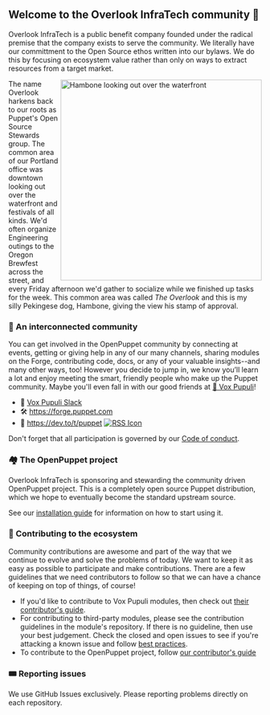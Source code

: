 ## Welcome to the Overlook InfraTech community 👋

Overlook InfraTech is a public benefit company founded under the radical premise that the company exists to serve the community. We literally have our committment to the Open Source ethos written into our bylaws.
We do this by focusing on ecosystem value rather than only on ways to extract resources from a target market.

<img align="right" src="https://github.com/user-attachments/assets/0b82a2e6-f32e-430b-a2c3-a3b21f07e636" alt="Hambone looking out over the waterfront" width="400">

The name Overlook harkens back to our roots as Puppet's Open Source Stewards group. The common area of our Portland office was downtown looking out over the waterfront and festivals of all kinds. We'd often organize Engineering outings to the Oregon Brewfest across the street, and every Friday afternoon we'd gather to socialize while we finished up tasks for the week. This common area was called _The Overlook_ and this is my silly Pekingese dog, Hambone, giving the view his stamp of approval.


### 🎪 An interconnected community

You can get involved in the OpenPuppet community by connecting at events, getting or giving help in any of our many channels, sharing modules on the Forge, contributing code, docs, or any of your valuable insights--and many other ways, too! However you decide to jump in, we know you’ll learn a lot and enjoy meeting the smart, friendly people who make up the Puppet community. Maybe you'll even fall in with our good friends at [🦊 Vox Pupuli](https://voxpupuli.org)!

- 💬 [Vox Pupuli Slack](https://short.voxpupu.li/puppetcommunity_slack_signup)
- 🛠️ https://forge.puppet.com
- 📰 https://dev.to/t/puppet [![RSS Icon](https://github.com/user-attachments/assets/3eefd12a-71c4-4096-9ec7-8dc35d92d88c)](https://dev.to/feed/tag/puppet)

Don't forget that all participation is governed by our [Code of conduct](https://voxpupuli.org/coc/).


### 🏘️ The OpenPuppet project

Overlook InfraTech is sponsoring and stewarding the community driven OpenPuppet project. This is a completely open source Puppet distribution, which we hope to eventually become the standard upstream source.

See our [installation guide](https://overlookinfratech.com/downloads/) for information on how to start using it.


### 🎁 Contributing to the ecosystem

Community contributions are awesome and part of the way that we continue to evolve and solve the problems of today. We want to keep it as easy as possible to participate and make contributions. There are a few guidelines that we need contributors to follow so that we can have a chance of keeping on top of things, of course!

* If you'd like to contribute to Vox Pupuli modules, then check out [their contributor's guide](https://voxpupuli.org/contributing/).
* For contributing to third-party modules, please see the contribution guidelines in the module's repository. If there is no guideline, then use your best judgement. Check the closed and open issues to see if you're attacking a known issue and follow [best practices](https://docs.github.com/en/pull-requests/collaborating-with-pull-requests/getting-started/best-practices-for-pull-requests).
* To contribute to the OpenPuppet project, follow [our contributor's guide](https://github.com/overlookinfra/OpenPuppet/blob/main/CONTRIBUTING.md)

### 🎟️ Reporting issues

We use GitHub Issues exclusively. Please reporting problems directly on each repository. 




